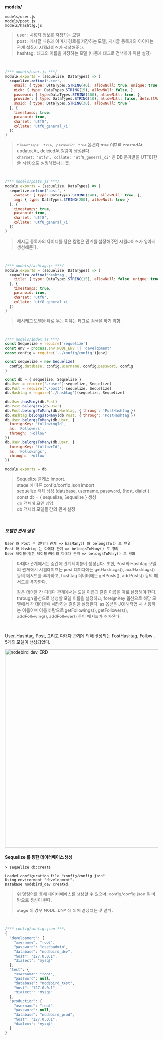 #### models/

```
models/user.js
models/post.js
models/hashtag.js
```

> user : 사용자 정보를 저장하는 모델<br>post : 게시글 내용과 이미지 경로를 저장하는 모델, 게시글 등록자의 아이디는 관계 설정시 시퀄라이즈가 생성해준다.<br>hashtag : 태그의 이름을 저장하는 모델 (나중에 태그로 검색하기 위한 설정)

<br>

```js
/*** models/user.js ***/
module.exports = (sequelize, DataTypes) => (
  sequelize.define('user', {
    email: { type: DataTypes.STRING(40), allowNull: true, unique: true, },
    nick: { type: DataTypes.STRING(15), allowNull: false, },
    password: { type:DataTypes.STRING(100), allowNull: true, },
    provider: { type: DataTypes.STRING(10), allowNull: false, defaultValue: 'local' },
    snsId: { type: DataTypes.STRING(30), allowNull: true } 
  }, {
    timestamps: true,
    paranoid: true,
    charset: 'utf8',
    collate: 'utf8_general_ci'
  })
)
```

> `timestamps: true, paranoid: true` 옵션이 true 이므로 createdAt, updatedAt, deletedAt 칼럼이 생성된다.<br>`charset: 'utf8', collate: 'utf8_general_ci'` 은 DB 문자열을 UTF8(한글 지원)으로 설정하겠다는 뜻.

<br>

```js
/*** models/posts.js ***/
module.exports = (sequelize, DataTypes) => (
  sequelize.define('post', {
    content: { type: DataTypes.STRING(140), allowNull: true, },
    img: { type: DataTypes.STRING(200), allowNull: true }
  }, {
    timestamps: true,
    paranoid: true,
    charset: 'utf8',
    collate: 'utf8_general_ci'
  })
)
```

> 게시글 등록자의 아이디를 담은 칼럼은 관계를 설정해주면 시퀄라이즈가 알아서 생성해준다.

<br>

```js
/*** models/hashtag.js ***/
module.exports = (sequelize, DataTypes) => (
  sequelize.define('hashtag', {
    title: { type: DataTypes.STRING(15), allowNull: false, unique: true }
  }, {
    timestamps: true,
    paranoid: true,
    charset: 'utf8',
    collate: 'utf8_general_ci'
  })
)
```

> 해시캐그 모델을 따로 두는 이유는 태그로 검색을 하기 위함.

<br>

```js
/*** models/index.js ***/
const Sequelize = require('sequelize')
const env = process.env.NODE_ENV || 'development'
const config = require('../config/config')[env]

const sequelize = new Sequelize(
  config.database, config.username, config.password, config
)

const db = { sequelize, Sequelize }
db.User = require('./user')(sequelize, Sequelize)
db.Post = require('./post')(sequelize, Sequelize)
db.Hashtag = require('./hashtag')(sequelize, Sequelize)

db.User.hasMany(db.Post)
db.Post.belongsTo(db.User)
db.Post.belongsToMany(db.Hashtag, { through: 'PostHashtag'})
db.Hashtag.belongsToMany(db.Post, { through: 'PostHashtag'})
db.User.belongsToMany(db.User, {
  foreignKey: 'followingId',
  as: 'Followers',
  through: 'Follow'
})
db.User.belongsToMany(db.User, {
  foreignKey: 'followrId',
  as: 'Followings',
  through: 'Follow'
})

module.exports = db
```

> Sequelize 클래스 import.<br>stage 에 따른 config/config.json import<br>sequelize 객체 생성 (database, username, password, {host, dialet})<br>const db = { sequelize, Sequelize } 생성<br>db 객체에 모델 삽입<br>db 객체의 모델들 간의 관계 설정

<br>

##### 모델간 관계 설정

```
User 와 Post 는 일대다 관계 => hasMany() 와 belongsTo() 로 연결
Post 와 Hashtag 는 다대다 관계 => belongsToMany() 로 정의
User 테이블(같은 테이블)끼리의 다대다 관계 => belongsToMany() 로 정의
```

> 다대다 관계에서는 중간에 관계테이블이 생성된다. 또한, Post와 Hashtag 모델의 관계에서 시퀄라이즈는 post 데이터에는 getHashtags(), addHashtags() 등의 메서드를 추가하고, hashtag 데이터에는 getPosts(), addPosts() 등의 메서드를 추가한다.
>
> 같은 테이블 간 다대다 관계에서는 모델 이름과 칼럼 이름을 따로 설정해야 한다. through 옵션으로 생성할 모델 이름을 설정하고, foreignKey 옵션으로 해당 모델에서 각 테이블에 해당하는 칼럼을 설정한다. as 옵션은 JOIN 작업 시 사용하는 이름이며 이를 바탕으로 getFollowings(), getFollowers(), addFollowing(), addFollower() 등이 메서드가 추가된다.

<br>

User, Hashtag, Post, 그리고 다대다 관계에 의해 생성되는 PostHashtag, Follow . 5개의 모델이 생성되었다.

<img width="655" alt="nodebird_dev_ERD" src="https://user-images.githubusercontent.com/13485924/61271581-fd41bc00-a7df-11e9-80e2-af98c2fd43a3.png">



<br>

#### Sequelize 를 통한 데이터베이스 생성

```
> sequelize db:create

Loaded configuration file "config/config.json".
Using environment "development".
Database nodebird_dev created.
```

> 위 명령어를 통해 데이터베이스를 생성할 수 있으며, config/config.json 을 바탕으로 생성이 된다. 
>
> stage 의 경우 NODE_ENV 에 의해 결정되는 것 같다.

<br>

```js
/*** config/config.json ***/
{
  "development": {
    "username": "root",
    "password": "csedbadmin",
    "database": "nodebird_dev",
    "host": "127.0.0.1",
    "dialect": "mysql"
  },
  "test": {
    "username": "root",
    "password": null,
    "database": "nodebird_test",
    "host": "127.0.0.1",
    "dialect": "mysql"
  },
  "production": {
    "username": "root",
    "password": null,
    "database": "nodebird_prod",
    "host": "127.0.0.1",
    "dialect": "mysql"
  }
}


```

